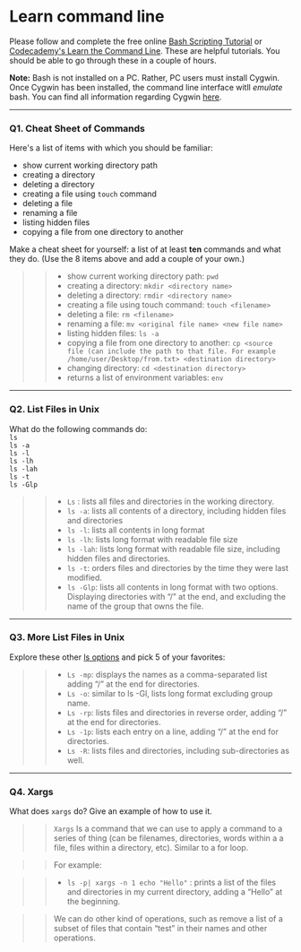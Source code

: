 # Learn command line

Please follow and complete the free online [Bash Scripting Tutorial](https://ryanstutorials.net/bash-scripting-tutorial/) or [Codecademy's Learn the Command Line](https://www.codecademy.com/learn/learn-the-command-line). These are helpful tutorials. You should be able to go through these in a couple of hours.

**Note:** Bash is not installed on a PC. Rather, PC users must install Cygwin. Once Cygwin has been installed, the command line interface witll _emulate_ bash. You can find all information regarding Cygwin [here](https://www.cygwin.com/).

---

### Q1.  Cheat Sheet of Commands  

Here's a list of items with which you should be familiar:  
* show current working directory path
* creating a directory
* deleting a directory
* creating a file using `touch` command
* deleting a file
* renaming a file
* listing hidden files
* copying a file from one directory to another

Make a cheat sheet for yourself: a list of at least **ten** commands and what they do.  (Use the 8 items above and add a couple of your own.)  

> > - show current working directory path: ```pwd```  
> > - creating a directory: ```mkdir <directory name> ``` 
> > - deleting a directory: ```rmdir <directory name>```  
> > - creating a file using touch command: ```touch <filename>```        
> > - deleting a file: ```rm <filename>```  
> > - renaming a file: ```mv <original file name> <new file name>```  
> > - listing hidden files: ```ls -a```  
> > - copying a file from one directory to another: ```cp <source file (can include the path to that file. For example /home/user/Desktop/from.txt> <destination directory>```  
> > - changing directory: ```cd <destination directory>```  
> > - returns a list of environment variables: ```env```  

---

### Q2.  List Files in Unix   

What do the following commands do:  
`ls`  
`ls -a`  
`ls -l`  
`ls -lh`  
`ls -lah`  
`ls -t`  
`ls -Glp`  

> > - ```Ls``` : lists all files and directories in the working directory.  
> > - ```ls -a```: lists all contents of a directory, including hidden files and directories  
> > - ```ls -l```: lists all contents in long format  
> > - ```ls -lh```:  lists long format with readable file size  
> > - ```ls -lah```: lists long format with readable file size, including hidden files and directories.  
> > - ```ls -t```: orders files and directories by the time they were last modified.  
> > - ```ls -Glp```:  lists all contents in long format with two options. Displaying directories with “/” at the end, and excluding the name of the group that owns the file.  

---

### Q3.  More List Files in Unix  

Explore these other [ls options](http://www.techonthenet.com/unix/basic/ls.php) and pick 5 of your favorites:

> > - ```Ls -mp```: displays the names as a comma-separated list adding “/” at the end for directories.  
> > - ```Ls -o```: similar to ls -Gl, lists long format excluding group name.  
> > - ```Ls -rp```: lists files and directories in reverse order, adding “/” at the end for directories.  
> > - ```Ls -1p```: lists each entry on a line, adding “/” at the end for directories.  
> > - ```Ls -R```: lists files and directories, including sub-directories as well.  

---

### Q4.  Xargs   

What does `xargs` do? Give an example of how to use it.

> > ```Xargs``` Is a command that we can use to apply a command to a series of thing (can be filenames, directories, words within a a file, files within a directory, etc). Similar to a for loop.  

> > For example:  

> > - ```ls -p| xargs -n 1 echo "Hello"``` : prints a list of the files and directories in my current directory, adding a “Hello” at the beginning.  

> > We can do other kind of operations, such as remove a list of a subset of files that contain “test” in their names and other operations. 


